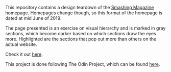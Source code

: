 This repository contains a design teardown of the [Smashing Magazine](https://www.smashingmagazine.com/) homepage. Homepages change though, so this format of the homepage is dated at mid June of 2019.

The page presented is an exercise on visual hierarchy and is marked in gray sections, which become darker based on which sections draw the eyes more. Highlighted are the sections that pop out more than others on the actual website.

Check it out [here](https://rgee258.github.io/design-teardown/).

This project is done following The Odin Project, which can
be found [here](https://www.theodinproject.com/courses/html5-and-css3/lessons/design-teardown).